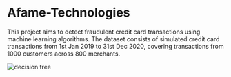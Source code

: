 # Afame-Technologies
This project aims to detect fraudulent credit card transactions using machine learning algorithms. The dataset consists of simulated credit card transactions from 1st Jan 2019 to 31st Dec 2020, covering transactions from 1000 customers across 800 merchants.


![decision tree](https://github.com/anurashikvk/Afame-Technologies/assets/134492695/1fa16109-c725-4a75-a927-fb9e0f3c2e69)


